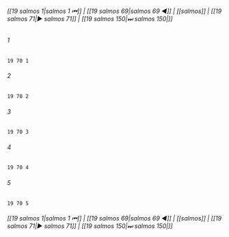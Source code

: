 
###### [[19 salmos 1|salmos 1 ⏮]] | [[19 salmos 69|salmos 69 ◀]] | [[salmos]] | [[19 salmos 71|▶ salmos 71]] | [[19 salmos 150|⏭ salmos 150|]]

###### 1
``` verse
19 70 1 
```
###### 2
``` verse
19 70 2 
```
###### 3
``` verse
19 70 3 
```
###### 4
``` verse
19 70 4 
```
###### 5
``` verse
19 70 5 
```

###### [[19 salmos 1|salmos 1 ⏮]] | [[19 salmos 69|salmos 69 ◀]] | [[salmos]] | [[19 salmos 71|▶ salmos 71]] | [[19 salmos 150|⏭ salmos 150|]]

